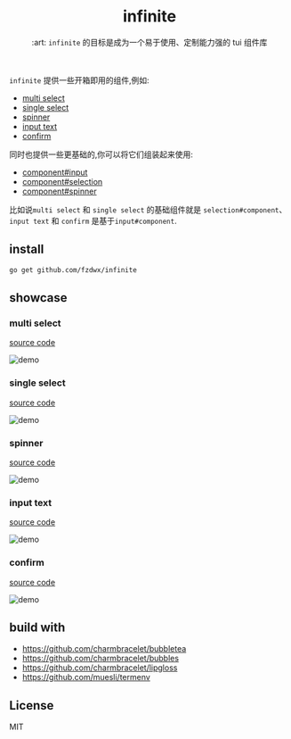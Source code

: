 <div align="center">
<h1>infinite</h1>
<span>:art: <code>infinite</code> 的目标是成为一个易于使用、定制能力强的 tui 组件库</span>
</div>
<br>
<br>

`infinite` 提供一些开箱即用的组件,例如:

- [multi select](https://github.com/fzdwx/infinite#multi-select)
- [single select](https://github.com/fzdwx/infinite#single-select)
- [spinner](https://github.com/fzdwx/infinite#spinner)
- [input text](https://github.com/fzdwx/infinite#input-text)
- [confirm](https://github.com/fzdwx/infinite#confirm)

同时也提供一些更基础的,你可以将它们组装起来使用:

- [component#input](https://github.com/fzdwx/infinite/blob/main/components/input.go)
- [component#selection](https://github.com/fzdwx/infinite/blob/main/components/selection.go)
- [component#spinner](https://github.com/fzdwx/infinite/blob/main/components/spinner.go)

比如说`multi select` 和 `single select` 的基础组件就是 `selection#component`、
`input text` 和 `confirm` 是基于`input#component`.

## install

```bash
go get github.com/fzdwx/infinite
```

## showcase

### multi select

[source code](https://github.com/fzdwx/infinite/blob/main/examples/mutil_select/main.go)

![demo](https://user-images.githubusercontent.com/65269574/183073869-7de79068-0d52-46d2-84aa-4a5130df5634.gif)

### single select

[source code](https://github.com/fzdwx/infinite/blob/main/examples/single_select/main.go)

![demo](https://user-images.githubusercontent.com/65269574/183074455-b09f747f-8f18-4d5e-8286-61d7c9bb963d.gif)

### spinner

[source code](https://github.com/fzdwx/infinite/blob/main/examples/spinner/main.go)

![demo](https://user-images.githubusercontent.com/65269574/183074665-42d7d902-a56c-420c-a740-3aacc7dc922c.gif)

### input text

[source code](https://github.com/fzdwx/infinite/blob/main/examples/input/main.go)

![demo](https://user-images.githubusercontent.com/65269574/183075959-031a068d-6f88-40a0-8b5e-f3d5bba481af.gif)

### confirm

[source code](https://github.com/fzdwx/infinite/blob/main/examples/confirm/main.go)

![demo](https://user-images.githubusercontent.com/65269574/183076452-5fa73013-42de-47df-97b4-7be743d074c1.gif)

## build with

- https://github.com/charmbracelet/bubbletea
- https://github.com/charmbracelet/bubbles
- https://github.com/charmbracelet/lipgloss
- https://github.com/muesli/termenv

## License

MIT